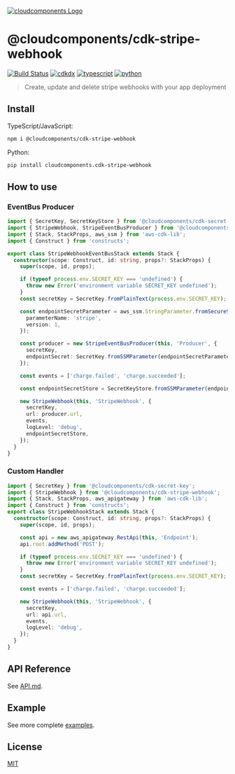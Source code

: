 [![cloudcomponents Logo](https://raw.githubusercontent.com/cloudcomponents/cdk-constructs/master/logo.png)](https://github.com/cloudcomponents/cdk-constructs)

# @cloudcomponents/cdk-stripe-webhook

[![Build Status](https://github.com/cloudcomponents/cdk-constructs/workflows/Build/badge.svg)](https://github.com/cloudcomponents/cdk-constructs/actions?query=workflow=Build)
[![cdkdx](https://img.shields.io/badge/buildtool-cdkdx-blue.svg)](https://github.com/hupe1980/cdkdx)
[![typescript](https://img.shields.io/badge/jsii-typescript-blueviolet.svg)](https://www.npmjs.com/package/@cloudcomponents/cdk-stripe-webhook)
[![python](https://img.shields.io/badge/jsii-python-blueviolet.svg)](https://pypi.org/project/cloudcomponents.cdk-stripe-webhook/)

> Create, update and delete stripe webhooks with your app deployment

## Install
TypeScript/JavaScript:

```bash
npm i @cloudcomponents/cdk-stripe-webhook
```

Python:

```bash
pip install cloudcomponents.cdk-stripe-webhook
```

## How to use

### EventBus Producer

```typescript
import { SecretKey, SecretKeyStore } from '@cloudcomponents/cdk-secret-key';
import { StripeWebhook, StripeEventBusProducer } from '@cloudcomponents/cdk-stripe-webhook';
import { Stack, StackProps, aws_ssm } from 'aws-cdk-lib';
import { Construct } from 'constructs';

export class StripeWebhookEventBusStack extends Stack {
  constructor(scope: Construct, id: string, props?: StackProps) {
    super(scope, id, props);

    if (typeof process.env.SECRET_KEY === 'undefined') {
      throw new Error('environment variable SECRET_KEY undefined');
    }
    const secretKey = SecretKey.fromPlainText(process.env.SECRET_KEY);

    const endpointSecretParameter = aws_ssm.StringParameter.fromSecureStringParameterAttributes(this, 'Param', {
      parameterName: 'stripe',
      version: 1,
    });

    const producer = new StripeEventBusProducer(this, 'Producer', {
      secretKey,
      endpointSecret: SecretKey.fromSSMParameter(endpointSecretParameter),
    });

    const events = ['charge.failed', 'charge.succeeded'];

    const endpointSecretStore = SecretKeyStore.fromSSMParameter(endpointSecretParameter);

    new StripeWebhook(this, 'StripeWebhook', {
      secretKey,
      url: producer.url,
      events,
      logLevel: 'debug',
      endpointSecretStore,
    });
  }
}
```

### Custom Handler

```typescript
import { SecretKey } from '@cloudcomponents/cdk-secret-key';
import { StripeWebhook } from '@cloudcomponents/cdk-stripe-webhook';
import { Stack, StackProps, aws_apigateway } from 'aws-cdk-lib';
import { Construct } from 'constructs';
export class StripeWebhookStack extends Stack {
  constructor(scope: Construct, id: string, props?: StackProps) {
    super(scope, id, props);

    const api = new aws_apigateway.RestApi(this, 'Endpoint');
    api.root.addMethod('POST');

    if (typeof process.env.SECRET_KEY === 'undefined') {
      throw new Error('environment variable SECRET_KEY undefined');
    }
    const secretKey = SecretKey.fromPlainText(process.env.SECRET_KEY);

    const events = ['charge.failed', 'charge.succeeded'];

    new StripeWebhook(this, 'StripeWebhook', {
      secretKey,
      url: api.url,
      events,
      logLevel: 'debug',
    });
  }
}
```

## API Reference

See [API.md](https://github.com/cloudcomponents/cdk-constructs/tree/master/packages/cdk-stripe-webhook/API.md).

## Example

See more complete [examples](https://github.com/cloudcomponents/cdk-constructs/tree/master/examples).

## License

[MIT](https://github.com/cloudcomponents/cdk-constructs/tree/master/packages/cdk-stripe-webhook/LICENSE)
